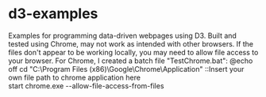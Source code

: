 # d3-examples
Examples for programming data-driven webpages using D3. 
Built and tested using Chrome, may not work as intended with other browsers.
If the files don't appear to be working locally, you may need to allow file access to your browser.
For Chrome, I created a batch file "TestChrome.bat":
  @echo off
  cd "C:\Program Files (x86)\Google\Chrome\Application" ::Insert your own file path to chrome application here  
  start chrome.exe --allow-file-access-from-files
